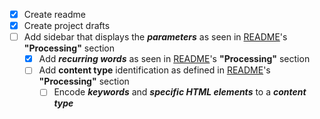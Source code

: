 - [x] Create readme
- [x] Create project drafts
- [ ] Add sidebar that displays the ***parameters*** as seen in [README](readme.md)'s **"Processing"** section
    - [x] Add ***recurring words*** as seen in [README](readme.md)'s **"Processing"** section
    - [ ] Add **content type** identification as defined in [README](readme.md)'s **"Processing"** section
        - [ ] Encode ***keywords*** and ***specific HTML elements*** to a ***content type***
